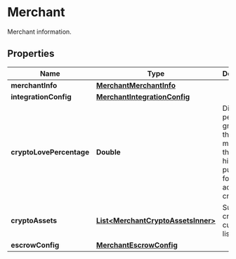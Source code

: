 

# Merchant

Merchant information.

## Properties

| Name | Type | Description | Notes |
|------------ | ------------- | ------------- | -------------|
|**merchantInfo** | [**MerchantMerchantInfo**](MerchantMerchantInfo.md) |  |  |
|**integrationConfig** | [**MerchantIntegrationConfig**](MerchantIntegrationConfig.md) |  |  |
|**cryptoLovePercentage** | **Double** | Discount in percentage granted by the merchant to the buyer in his purchase for activating crypto love. |  |
|**cryptoAssets** | [**List&lt;MerchantCryptoAssetsInner&gt;**](MerchantCryptoAssetsInner.md) | Supported crypto currencies list. |  [optional] |
|**escrowConfig** | [**MerchantEscrowConfig**](MerchantEscrowConfig.md) |  |  |




